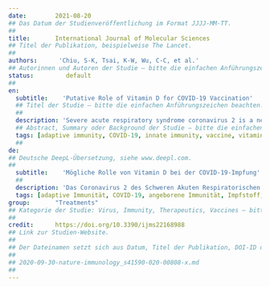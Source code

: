 ```yaml
---
date:        2021-08-20
## Das Datum der Studienveröffentlichung im Format JJJJ-MM-TT.
##
title:       International Journal of Molecular Sciences
## Titel der Publikation, beispielweise The Lancet.
##
authors:      'Chiu, S-K, Tsai, K-W, Wu, C-C, et al.'
## Autorinnen und Autoren der Studie – bitte die einfachen Anführungszeichen beachten!
status:         default
##
en:
  subtitle:    'Putative Role of Vitamin D for COVID-19 Vaccination'
  ## Titel der Studie – bitte die einfachen Anführungszeichen beachten!
  ##
  description: 'Severe acute respiratory syndrome coronavirus 2 is a new, highly pathogenic virus that has recently elicited a global pandemic called the 2019 coronavirus disease (COVID-19). COVID-19 is characterized by significant immune dysfunction, which is caused by strong but unregulated innate immunity with depressed adaptive immunity. Reduced and delayed responses to interferons (IFN-I/IFN-III) can increase the synthesis of proinflammatory cytokines and extensive immune cell infiltration into the airways, leading to pulmonary disease. The development of effective treatments for severe COVID-19 patients relies on our knowledge of the pathophysiological components of this imbalanced innate immune response. Strategies to address innate response factors will be essential. Significant efforts are currently underway to develop vaccines against SARS-CoV-2. COVID-19 vaccines, such as inactivated DNA, mRNA, and protein subunit vaccines, have already been applied in clinical use. Various vaccines display different levels of effectiveness, and it is important to continue to optimize and update their composition in order to increase their effectiveness. However, due to the continuous emergence of variant viruses, improving the immunity of the general public may also increase the effectiveness of the vaccines. Many observational studies have demonstrated that serum levels of vitamin D are inversely correlated with the incidence or severity of COVID-19. Extensive evidence has shown that vitamin D supplementation could be vital in mitigating the progression of COVID-19 to reduce its severity. Vitamin D defends against SARS-CoV-2 through a complex mechanism through interactions between the modulation of innate and adaptive immune reactions, ACE2 expression, and inhibition of the renin-angiotensin system (RAS). However, it remains unclear whether Vit-D also plays an important role in the effectiveness of different COVID-19 vaccines. Based on analysis of the molecular mechanism involved, we speculated that vit-D, via various immune signaling pathways, plays a complementary role in the development of vaccine efficacy.'
  ## Abstract, Summary oder Background der Studie – bitte die einfachen Anführungszeichen beachten!
  tags: [adaptive immunity, COVID-19, innate immunity, vaccine, vitamin D]
  ##
de: 
## Deutsche DeepL-Übersetzung, siehe www.deepl.com.
##
  subtitle:    'Mögliche Rolle von Vitamin D bei der COVID-19-Impfung'
  ##
  description: 'Das Coronavirus 2 des Schweren Akuten Respiratorischen Syndroms ist ein neues, hoch pathogenes Virus, das vor kurzem eine globale Pandemie mit der Bezeichnung Coronavirus-Krankheit 2019 (COVID-19) ausgelöst hat. COVID-19 ist durch eine erhebliche Störung des Immunsystems gekennzeichnet, die durch eine starke, aber unregulierte angeborene Immunität und eine schwache adaptive Immunität verursacht wird. Eine verminderte und verzögerte Reaktion auf Interferone (IFN-I/IFN-III) kann die Synthese proinflammatorischer Zytokine und eine ausgedehnte Infiltration der Atemwege durch Immunzellen erhöhen, was zu einer Lungenerkrankung führt. Die Entwicklung wirksamer Behandlungen für schwere COVID-19-Patienten hängt von unserem Wissen über die pathophysiologischen Komponenten dieser unausgewogenen angeborenen Immunantwort ab. Strategien, die auf die Faktoren der angeborenen Reaktion abzielen, werden von entscheidender Bedeutung sein. Derzeit werden erhebliche Anstrengungen unternommen, um Impfstoffe gegen SARS-CoV-2 zu entwickeln. COVID-19-Impfstoffe, wie z. B. inaktivierte DNA-, mRNA- und Protein-Untereinheiten-Impfstoffe, wurden bereits klinisch eingesetzt. Die verschiedenen Impfstoffe sind unterschiedlich wirksam, und es ist wichtig, ihre Zusammensetzung weiter zu optimieren und zu aktualisieren, um ihre Wirksamkeit zu erhöhen. Da jedoch ständig neue Virusvarianten auftauchen, kann eine Verbesserung der Immunität der Bevölkerung auch die Wirksamkeit der Impfstoffe erhöhen. Zahlreiche Beobachtungsstudien haben gezeigt, dass der Vitamin-D-Serumspiegel umgekehrt mit dem Auftreten oder dem Schweregrad von COVID-19 korreliert. Es gibt umfangreiche Belege dafür, dass eine Vitamin-D-Supplementierung entscheidend dazu beitragen könnte, das Fortschreiten von COVID-19 abzuschwächen und den Schweregrad der Erkrankung zu verringern. Vitamin D schützt vor SARS-CoV-2 über einen komplexen Mechanismus durch Wechselwirkungen zwischen der Modulation der angeborenen und adaptiven Immunreaktionen, der ACE2-Expression und der Hemmung des Renin-Angiotensin-Systems (RAS). Es bleibt jedoch unklar, ob Vit-D auch eine wichtige Rolle bei der Wirksamkeit der verschiedenen COVID-19-Impfstoffe spielt. Auf der Grundlage der Analyse der beteiligten molekularen Mechanismen spekulieren wir, dass Vit-D über verschiedene Immun-Signalwege eine ergänzende Rolle bei der Entwicklung der Impfstoffwirksamkeit spielt.'
  tags: [adaptive Immunität, COVID-19, angeborene Immunität, Impfstoff, Vitamin D]
group:       "Treatments"
## Kategorie der Studie: Virus, Immunity, Therapeutics, Vaccines – bitte die Anführungszeichen beachten!
##
credit:      https://doi.org/10.3390/ijms22168988
## Link zur Studien-Website.
##
## Der Dateinamen setzt sich aus Datum, Titel der Publikation, DOI-ID der Studie (nach dem letzten Slash) und der Dateiendung zusammen. Bitte den Unterstrich vor der DOI-ID beachten!
##
## 2020-09-30-nature-immunology_s41590-020-00808-x.md
##
---
```

<object data="{{ page.link }}" style='height:calc(100vh - 400px); width: 100%' type='application/pdf'></object>
